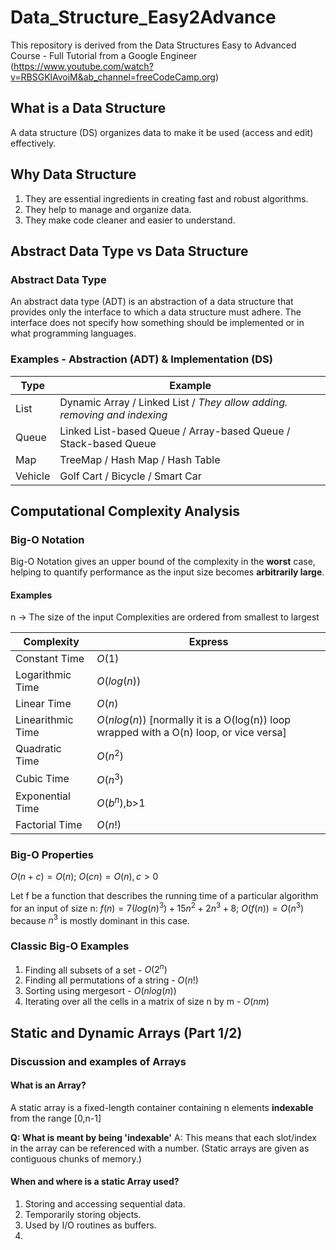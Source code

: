 # Data_Structure_Easy2Advance

This repository is derived from the Data Structures Easy to Advanced Course - Full Tutorial from a Google Engineer (https://www.youtube.com/watch?v=RBSGKlAvoiM&ab_channel=freeCodeCamp.org)

## What is a Data Structure

A data structure (DS) organizes data to make it be used (access and edit) effectively.

## Why Data Structure

1. They are essential ingredients in creating fast and robust algorithms.
2. They help to manage and organize data.
3. They make code cleaner and easier to understand.

## Abstract Data Type vs Data Structure

### Abstract Data Type

An abstract data type (ADT) is an abstraction of a data structure that provides only the interface to which a data structure must adhere. The interface does not specify how something should be implemented or in what programming languages.

### Examples - Abstraction (ADT) & Implementation (DS)

| Type    | Example                                                                  |
|---------|--------------------------------------------------------------------------|
| List    | Dynamic Array / Linked List / *They allow adding. removing and indexing* |
| Queue   | Linked List-based Queue / Array-based Queue / Stack-based Queue          |
| Map     | TreeMap / Hash Map / Hash Table                                         |
| Vehicle | Golf Cart / Bicycle / Smart Car                                          |

## Computational Complexity Analysis

### Big-O Notation

Big-O Notation gives an upper bound of the complexity in the **worst** case, helping to quantify performance as the input size becomes **arbitrarily large**.

#### Examples

n -> The size of the input
Complexities are ordered from smallest to largest

| Complexity        | Express                                                                                |
|-------------------|----------------------------------------------------------------------------------------|
| Constant Time     | $O(1)$                                                                                 |
| Logarithmic Time  | $O(log(n))$                                                                            |
| Linear Time       | $O(n)$                                                                                 |
| Linearithmic Time | $O(nlog(n))$ [normally it is a O(log(n)) loop wrapped with a O(n) loop, or vice versa] |
| Quadratic Time    | $O(n^2)$                                                                               |
| Cubic Time        | $O(n^3)$                                                                               |
| Exponential Time  | $O(b^n)$,b>1                                                                           |
| Factorial Time    | $O(n!)$                                                                                |

### Big-O Properties

$O(n+c)=O(n)$; $O(cn)=O(n), c>0$

Let f be a function that describes the running time of a particular algorithm for an input of size n:
$f(n)=7(log(n)^3)+15n^2+2n^3+8$; $O(f(n))=O(n^3)$ because $n^3$ is mostly dominant in this case.

### Classic Big-O Examples

1. Finding all subsets of a set - $O(2^n)$
2. Finding all permutations of a string - $O(n!)$
3. Sorting using mergesort - $O(nlog(n))$
4. Iterating over all the cells in a matrix of size n by m - $O(nm)$

## Static and Dynamic Arrays (Part 1/2)

### Discussion and examples of Arrays

#### What is an Array?

A static array is a fixed-length container containing n elements **indexable** from the range [0,n-1]

**Q: What is meant by being 'indexable'**
A: This means that each slot/index in the array can be referenced with a number. (Static arrays are given as contiguous chunks of memory.)

#### When and where is a static Array used?

1. Storing and accessing sequential data.
2. Temporarily storing objects.
3. Used by I/O routines as buffers.
4. 
